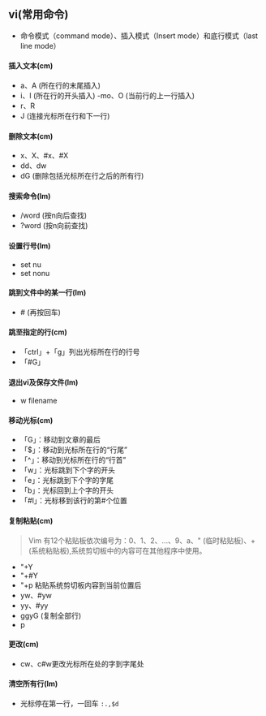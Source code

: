 ## vi(常用命令)
- 命令模式（command mode）、插入模式（Insert mode）和底行模式（last line mode）

#### 插入文本(cm)
- a、A (所在行的末尾插入)
- i、I (所在行的开头插入)
-mo、O (当前行的上一行插入)
- r、R
- J (连接光标所在行和下一行)

#### 删除文本(cm)
- x、X、#x、#X
- dd、dw
- dG (删除包括光标所在行之后的所有行)

#### 搜索命令(lm)
- /word (按n向后查找)
- ?word (按n向前查找)

#### 设置行号(lm)
- set nu
- set nonu

#### 跳到文件中的某一行(lm)
- \# (再按回车)

#### 跳至指定的行(cm)
- 「ctrl」+「g」列出光标所在行的行号
- 「#G」

#### 退出vi及保存文件(lm)
- w filename

#### 移动光标(cm)
- 「G」：移动到文章的最后
- 「$」：移动到光标所在行的“行尾”
- 「^」：移动到光标所在行的“行首”
- 「w」：光标跳到下个字的开头
- 「e」：光标跳到下个字的字尾
- 「b」：光标回到上个字的开头
- 「#l」：光标移到该行的第#个位置

#### 复制粘贴(cm)
>Vim 有12个粘贴板依次编号为：0、1、2、...、9、a、" (临时粘贴板)、+ (系统粘贴板),系统剪切板中的内容可在其他程序中使用。

- "+Y
- "+#Y
- "+p 粘贴系统剪切板内容到当前位置后
- yw、#yw
- yy、#yy
- ggyG (复制全部行)
- p

#### 更改(cm)
- cw、c#w更改光标所在处的字到字尾处

#### 清空所有行(lm)

- 光标停在第一行，一回车   `:.,$d`